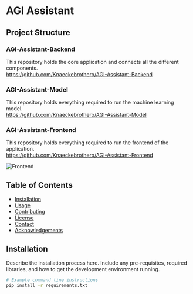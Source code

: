 # AGI Assistant

## Project Structure
### AGI-Assistant-Backend
This repository holds the core application and connects all the different components.<br>
https://github.com/Knaeckebrothero/AGI-Assistant-Backend <br>
### AGI-Assistant-Model
This repository holds everything required to run the machine learning model.<br>
https://github.com/Knaeckebrothero/AGI-Assistant-Model <br>
### AGI-Assistant-Frontend
This repository holds everything required to run the frontend of the application.<br>
https://github.com/Knaeckebrothero/AGI-Assistant-Frontend <br>

![Frontend](https://github.com/Knaeckebrothero/AGI-Assistant-Frontend/assets/104355357/83ef6e2c-b1d0-4f81-806d-bdbbc0963841)

## Table of Contents

- [Installation](#installation)
- [Usage](#usage)
- [Contributing](#contributing)
- [License](#license)
- [Contact](#contact)
- [Acknowledgements](#acknowledgements)

## Installation

Describe the installation process here. Include any pre-requisites, required libraries, and how to get the development environment running.

```bash
# Example command line instructions
pip install -r requirements.txt

